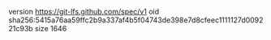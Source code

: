 version https://git-lfs.github.com/spec/v1
oid sha256:5415a76aa59ffc2b9a337af4b5f04743de398e7d8cfeec1111127d009221c93b
size 1646
